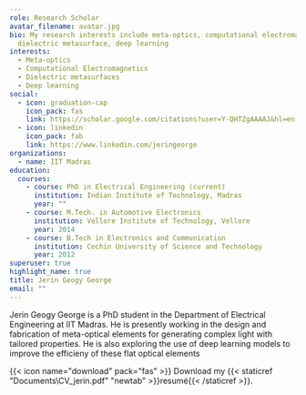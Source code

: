 ```yaml
---
role: Research Scholar
avatar_filename: avatar.jpg
bio: My research interests include meta-optics, computational electromagnetics,
  dielectric metasurface, deep learning
interests:
  - Meta-optics
  - Computational Electromagnetics
  - Dielectric metasurfaces
  - Deep learning
social:
  - icon: graduation-cap
    icon_pack: fas
    link: https://scholar.google.com/citations?user=Y-QHTZgAAAAJ&hl=en
  - icon: linkedin
    icon_pack: fab
    link: https://www.linkedin.com/jeringeorge
organizations:
  - name: IIT Madras
education:
  courses:
    - course: PhD in Electrical Engineering (current)
      institution: Indian Institute of Technology, Madras
      year: ""
    - course: M.Tech. in Automotive Electronics
      institution: Vellore Institute of Technology, Vellore
      year: 2014
    - course: B.Tech in Electronics and Communication
      institution: Cochin University of Science and Technology
      year: 2012
superuser: true
highlight_name: true
title: Jerin Geogy George
email: ""
---
```

Jerin Geogy George is a PhD student in the Department of Electrical Engineering at IIT Madras. He is presently working in the design and fabrication of meta-optical elements for generating complex light with tailored properties. He is also exploring the use of deep learning models to improve the efficieny of these flat optical elements

{{< icon name="download" pack="fas" >}} Download my {{< staticref "Documents\CV_jerin.pdf" "newtab" >}}resumé{{< /staticref >}}.